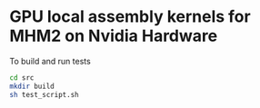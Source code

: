 # GPU local assembly kernels for MHM2 on Nvidia Hardware
To build and run tests

```bash
cd src
mkdir build
sh test_script.sh
```
